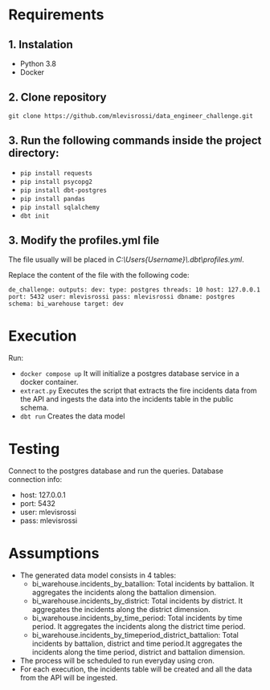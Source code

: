 # Requirements
## 1. Instalation
- Python 3.8
- Docker

## 2. Clone repository
`git clone https://github.com/mlevisrossi/data_engineer_challenge.git`
  
## 3. Run the following commands inside the project directory:
- `pip install requests`
- `pip install psycopg2`
- `pip install dbt-postgres`
- `pip install pandas`
- `pip install sqlalchemy`
- `dbt init`

## 3. Modify the profiles.yml file
The file usually will be placed in _C:\Users\{Username}\\.dbt\profiles.yml_.

Replace the content of the file with the following code:

`de_challenge:
  outputs:
    dev:
      type: postgres
      threads: 10
      host: 127.0.0.1
      port: 5432
      user: mlevisrossi
      pass: mlevisrossi
      dbname: postgres
      schema: bi_warehouse
  target: dev`

# Execution
Run:
- `docker compose up`
  It will initialize a postgres database service in a docker container.
- `extract.py`
  Executes the script that extracts the fire incidents data from the API and ingests the data into the incidents table in the public schema.
- `dbt run`
Creates the data model
  
# Testing
Connect to the postgres database and run the queries.
Database connection info:
- host: 127.0.0.1
- port: 5432
- user: mlevisrossi
- pass: mlevisrossi

# Assumptions
- The generated data model consists in 4 tables:
  - bi_warehouse.incidents_by_batallion: Total incidents by battalion. It aggregates the incidents along the battalion dimension.
  - bi_warehouse.incidents_by_district: Total incidents by district. It aggregates the incidents along the district dimension.
  - bi_warehouse.incidents_by_time_period: Total incidents by time period. It aggregates the incidents along the district time period.
  - bi_warehouse.incidents_by_timeperiod_district_battalion: Total incidents by battalion, district and time period.It aggregates the incidents along the time period, district and battalion dimension.
- The process will be scheduled to run everyday using cron.
- For each execution, the incidents table will be created and all the data from the API will be ingested.
